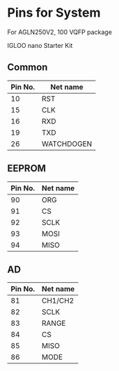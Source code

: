 # Pins for System

For AGLN250V2, 100 VQFP package

IGLOO nano Starter Kit

## Common

| Pin No. | Net name   |
|---------|------------|
| 10      | RST        |
| 15      | CLK        |
| 16      | RXD        |
| 19      | TXD        |
| 26      | WATCHDOGEN |

## EEPROM

| Pin No. | Net name   |
|---------|------------|
| 90      | ORG        |
| 91      | CS        |
| 92      | SCLK        |
| 93      | MOSI        |
| 94      | MISO        |

## AD

| Pin No. | Net name   |
|---------|------------|
| 81      | CH1/CH2    |
| 82      | SCLK        |
| 83      | RANGE        |
| 84      | CS        |
| 85      | MISO      |
| 86      | MODE       |
